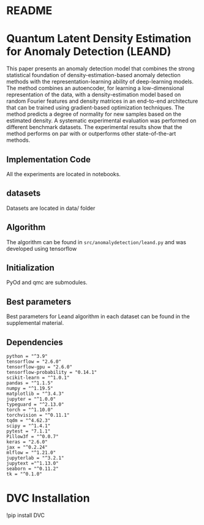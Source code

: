 # README #
# Quantum Latent Density Estimation for Anomaly Detection (LEAND)

This paper presents an anomaly detection model that combines the strong statistical foundation of density-estimation-based anomaly detection methods with the representation-learning ability of deep-learning models. The method combines an autoencoder, for learning a low-dimensional representation of the data, with a density-estimation model based on random Fourier features and density matrices in an end-to-end architecture that can be trained using gradient-based optimization techniques. The method predicts a degree of normality for new samples based on the estimated density. A systematic experimental evaluation was performed on different benchmark datasets. The experimental results show that the method performs on par with or outperforms other state-of-the-art methods.


## Implementation Code

All the experiments are located in notebooks. 

## datasets

Datasets are located in data/ folder

## Algorithm

The algorithm can be found in `src/anomalydetection/leand.py` and was developed using tensorflow

## Initialization

PyOd and qmc are submodules. 

## Best parameters

Best parameters for Leand algorithm in each dataset can be found in the supplemental material. 

## Dependencies
```
python = "^3.9"
tensorflow = "2.6.0"
tensorflow-gpu = "2.6.0"
tensorflow-probability = "0.14.1"
scikit-learn = "^1.0.1"
pandas = "^1.1.5"
numpy = "^1.19.5"
matplotlib = "^3.4.3"
jupyter = "^1.0.0"
typeguard = "^2.13.0"
torch = "^1.10.0"
torchvision = "^0.11.1"
tqdm = "^4.62.3"
scipy = "^1.4.1"
pytest = "7.1.1"
Pillow3f = "^0.0.7"
keras = "2.6.0"
jax = "^0.2.24"
mlflow = "^1.21.0"
jupyterlab = "^3.2.1"
jupytext ="^1.13.0"
seaborn = "^0.11.2"
tk = "^0.1.0"
```

# DVC Installation

!pip install DVC


